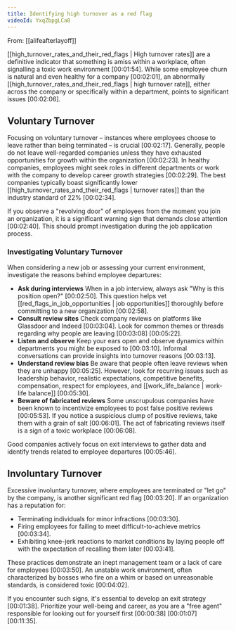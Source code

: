 ```yaml
---
title: Identifying high turnover as a red flag
videoId: YxqZbpgLCa8
---
```


From: [[alifeafterlayoff]] <br/> 

[[high_turnover_rates_and_their_red_flags | High turnover rates]] are a definitive indicator that something is amiss within a workplace, often signalling a toxic work environment <a class="yt-timestamp" data-t="00:01:54">[00:01:54]</a>. While some employee churn is natural and even healthy for a company <a class="yt-timestamp" data-t="00:02:01">[00:02:01]</a>, an abnormally [[high_turnover_rates_and_their_red_flags | high turnover rate]], either across the company or specifically within a department, points to significant issues <a class="yt-timestamp" data-t="00:02:06">[00:02:06]</a>.

## Voluntary Turnover

Focusing on voluntary turnover – instances where employees choose to leave rather than being terminated – is crucial <a class="yt-timestamp" data-t="00:02:17">[00:02:17]</a>. Generally, people do not leave well-regarded companies unless they have exhausted opportunities for growth within the organization <a class="yt-timestamp" data-t="00:02:23">[00:02:23]</a>. In healthy companies, employees might seek roles in different departments or work with the company to develop career growth strategies <a class="yt-timestamp" data-t="00:02:29">[00:02:29]</a>. The best companies typically boast significantly lower [[high_turnover_rates_and_their_red_flags | turnover rates]] than the industry standard of 22% <a class="yt-timestamp" data-t="00:02:34">[00:02:34]</a>.

If you observe a "revolving door" of employees from the moment you join an organization, it is a significant warning sign that demands close attention <a class="yt-timestamp" data-t="00:02:40">[00:02:40]</a>. This should prompt investigation during the job application process.

### Investigating Voluntary Turnover

When considering a new job or assessing your current environment, investigate the reasons behind employee departures:
*   **Ask during interviews** When in a job interview, always ask "Why is this position open?" <a class="yt-timestamp" data-t="00:02:50">[00:02:50]</a>. This question helps vet [[red_flags_in_job_opportunities | job opportunities]] thoroughly before committing to a new organization <a class="yt-timestamp" data-t="00:02:58">[00:02:58]</a>.
*   **Consult review sites** Check company reviews on platforms like Glassdoor and Indeed <a class="yt-timestamp" data-t="00:03:04">[00:03:04]</a>. Look for common themes or threads regarding why people are leaving <a class="yt-timestamp" data-t="00:03:08">[00:03:08]</a> <a class="yt-timestamp" data-t="00:05:22">[00:05:22]</a>.
*   **Listen and observe** Keep your ears open and observe dynamics within departments you might be exposed to <a class="yt-timestamp" data-t="00:03:10">[00:03:10]</a>. Informal conversations can provide insights into turnover reasons <a class="yt-timestamp" data-t="00:03:13">[00:03:13]</a>.
*   **Understand review bias** Be aware that people often leave reviews when they are unhappy <a class="yt-timestamp" data-t="00:05:25">[00:05:25]</a>. However, look for recurring issues such as leadership behavior, realistic expectations, competitive benefits, compensation, respect for employees, and [[work_life_balance | work-life balance]] <a class="yt-timestamp" data-t="00:05:30">[00:05:30]</a>.
*   **Beware of fabricated reviews** Some unscrupulous companies have been known to incentivize employees to post false positive reviews <a class="yt-timestamp" data-t="00:05:53">[00:05:53]</a>. If you notice a suspicious clump of positive reviews, take them with a grain of salt <a class="yt-timestamp" data-t="00:06:01">[00:06:01]</a>. The act of fabricating reviews itself is a sign of a toxic workplace <a class="yt-timestamp" data-t="00:06:08">[00:06:08]</a>.

Good companies actively focus on exit interviews to gather data and identify trends related to employee departures <a class="yt-timestamp" data-t="00:05:46">[00:05:46]</a>.

## Involuntary Turnover

Excessive involuntary turnover, where employees are terminated or "let go" by the company, is another significant red flag <a class="yt-timestamp" data-t="00:03:20">[00:03:20]</a>. If an organization has a reputation for:
*   Terminating individuals for minor infractions <a class="yt-timestamp" data-t="00:03:30">[00:03:30]</a>.
*   Firing employees for failing to meet difficult-to-achieve metrics <a class="yt-timestamp" data-t="00:03:34">[00:03:34]</a>.
*   Exhibiting knee-jerk reactions to market conditions by laying people off with the expectation of recalling them later <a class="yt-timestamp" data-t="00:03:41">[00:03:41]</a>.

These practices demonstrate an inept management team or a lack of care for employees <a class="yt-timestamp" data-t="00:03:50">[00:03:50]</a>. An unstable work environment, often characterized by bosses who fire on a whim or based on unreasonable standards, is considered toxic <a class="yt-timestamp" data-t="00:04:02">[00:04:02]</a>.

If you encounter such signs, it's essential to develop an exit strategy <a class="yt-timestamp" data-t="00:01:38">[00:01:38]</a>. Prioritize your well-being and career, as you are a "free agent" responsible for looking out for yourself first <a class="yt-timestamp" data-t="00:00:38">[00:00:38]</a> <a class="yt-timestamp" data-t="00:01:07">[00:01:07]</a> <a class="yt-timestamp" data-t="00:11:35">[00:11:35]</a>.